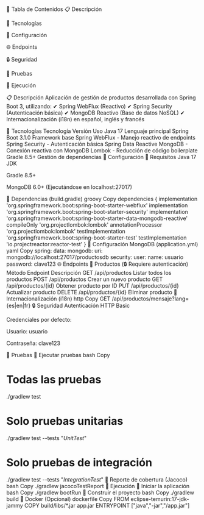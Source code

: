📌 Tabla de Contenidos
📋 Descripción

🚀 Tecnologías

🔧 Configuración

🌐 Endpoints

🔒 Seguridad

🧪 Pruebas

🚀 Ejecución



📋 Descripción
Aplicación de gestión de productos desarrollada con Spring Boot 3, utilizando:
✔ Spring WebFlux (Reactivo)
✔ Spring Security (Autenticación básica)
✔ MongoDB Reactivo (Base de datos NoSQL)
✔ Internacionalización (i18n) en español, inglés y francés

🚀 Tecnologías
Tecnología	Versión	Uso
Java	17	Lenguaje principal
Spring Boot	3.1.0	Framework base
Spring WebFlux	-	Manejo reactivo de endpoints
Spring Security	-	Autenticación básica
Spring Data Reactive MongoDB	-	Conexión reactiva con MongoDB
Lombok	-	Reducción de código boilerplate
Gradle	8.5+	Gestión de dependencias
🔧 Configuración
🔹 Requisitos
Java 17 JDK

Gradle 8.5+

MongoDB 6.0+ (Ejecutándose en localhost:27017)

🔹 Dependencias (build.gradle)
groovy
Copy
dependencies {
    implementation 'org.springframework.boot:spring-boot-starter-webflux'
    implementation 'org.springframework.boot:spring-boot-starter-security'
    implementation 'org.springframework.boot:spring-boot-starter-data-mongodb-reactive'
    compileOnly 'org.projectlombok:lombok'
    annotationProcessor 'org.projectlombok:lombok'
    testImplementation 'org.springframework.boot:spring-boot-starter-test'
    testImplementation 'io.projectreactor:reactor-test'
}
🔹 Configuración MongoDB (application.yml)
yaml
Copy
spring:
  data:
    mongodb:
      uri: mongodb://localhost:27017/productosdb
  security:
    user:
      name: usuario
      password: clave123
🌐 Endpoints
🔹 Productos (🔒 Requiere autenticación)
Método	Endpoint	Descripción
GET	/api/productos	Listar todos los productos
POST	/api/productos	Crear un nuevo producto
GET	/api/productos/{id}	Obtener producto por ID
PUT	/api/productos/{id}	Actualizar producto
DELETE	/api/productos/{id}	Eliminar producto
🔹 Internacionalización (i18n)
http
Copy
GET /api/productos/mensaje?lang={es|en|fr}
🔒 Seguridad
Autenticación HTTP Basic

Credenciales por defecto:

Usuario: usuario

Contraseña: clave123

🧪 Pruebas
🔹 Ejecutar pruebas
bash
Copy
# Todas las pruebas
./gradlew test

# Solo pruebas unitarias
./gradlew test --tests "*UnitTest*"

# Solo pruebas de integración
./gradlew test --tests "*IntegrationTest*"
🔹 Reporte de cobertura (Jacoco)
bash
Copy
./gradlew jacocoTestReport
🚀 Ejecución
🔹 Iniciar la aplicación
bash
Copy
./gradlew bootRun
🔹 Construir el proyecto
bash
Copy
./gradlew build
🔹 Docker (Opcional)
dockerfile
Copy
FROM eclipse-temurin:17-jdk-jammy
COPY build/libs/*.jar app.jar
ENTRYPOINT ["java","-jar","/app.jar"]
